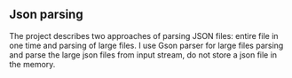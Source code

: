 <h2>Json parsing</h2>
<p>
    The project describes two approaches of parsing JSON files: entire file in one time and parsing of large files.
    I use Gson parser for large files parsing and parse the large json files from input stream, do not store a json
    file in the memory.
</p>